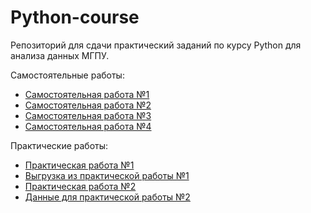 # Python-course
Репозиторий для сдачи практический заданий по курсу Python для анализа данных МГПУ. 

Самостоятельные работы:
- [Самостоятельная работа №1](https://github.com/kecrbye/Python-course/blob/main/homeworks/Task_1.ipynb)
- [Самостоятельная работа №2](https://github.com/kecrbye/Python-course/blob/main/homeworks/Task_2.ipynb)
- [Самостоятельная работа №3](https://github.com/kecrbye/Python-course/blob/main/homeworks/Task_3.ipynb)
- [Самостоятельная работа №4](https://github.com/kecrbye/Python-course/blob/main/homeworks/Task_4.ipynb)

Практические работы:
- [Практическая работа №1](https://github.com/kecrbye/Python-course/blob/main/practical/P_task_1.ipynb)
- [Выгрузка из практической работы №1](https://github.com/kecrbye/Python-course/blob/main/practical/%D0%9B%D1%83%D1%81%D0%BA%D0%B8%D0%BD_%D0%95%D0%B3%D0%BE%D1%80_%D0%95%D0%B2%D0%B3%D0%B5%D0%BD%D1%8C%D0%B5%D0%B2%D0%B8%D1%87.csv)
- [Практическая работа №2](https://github.com/kecrbye/Python-course/blob/main/practical/P_task_2.ipynb)
- [Данные для практической работы №2](https://drive.google.com/drive/folders/118yusE2h3T2r1FI9eiPp06vVEXdJlvzS)

